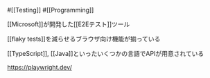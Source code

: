 #[[Testing]] #[[Programming]]

[[Microsoft]]が開発した[[E2Eテスト]]ツール

[[flaky tests]]を減らせるブラウザ向け機能が揃っている

[[TypeScript]], [[Java]]といったいくつかの言語でAPIが用意されている

<https://playwright.dev/>